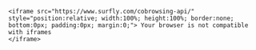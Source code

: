 <html>

    <iframe src="https://www.surfly.com/cobrowsing-api/" style="position:relative; width:100%; height:100%; border:none; bottom:0px; padding:0px; margin:0;"> Your browser is not compatible with iframes
    </iframe>

</html>





